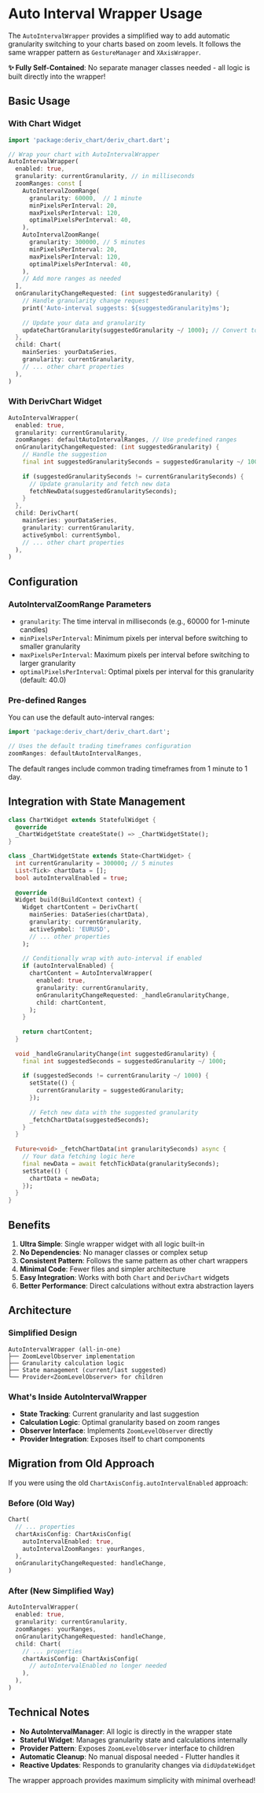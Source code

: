 # Auto Interval Wrapper Usage

The `AutoIntervalWrapper` provides a simplified way to add automatic granularity switching to your charts based on zoom levels. It follows the same wrapper pattern as `GestureManager` and `XAxisWrapper`.

**✨ Fully Self-Contained**: No separate manager classes needed - all logic is built directly into the wrapper!

## Basic Usage

### With Chart Widget

```dart
import 'package:deriv_chart/deriv_chart.dart';

// Wrap your chart with AutoIntervalWrapper
AutoIntervalWrapper(
  enabled: true,
  granularity: currentGranularity, // in milliseconds
  zoomRanges: const [
    AutoIntervalZoomRange(
      granularity: 60000,  // 1 minute
      minPixelsPerInterval: 20,
      maxPixelsPerInterval: 120,
      optimalPixelsPerInterval: 40,
    ),
    AutoIntervalZoomRange(
      granularity: 300000, // 5 minutes
      minPixelsPerInterval: 20,
      maxPixelsPerInterval: 120,
      optimalPixelsPerInterval: 40,
    ),
    // Add more ranges as needed
  ],
  onGranularityChangeRequested: (int suggestedGranularity) {
    // Handle granularity change request
    print('Auto-interval suggests: ${suggestedGranularity}ms');
    
    // Update your data and granularity
    updateChartGranularity(suggestedGranularity ~/ 1000); // Convert to seconds
  },
  child: Chart(
    mainSeries: yourDataSeries,
    granularity: currentGranularity,
    // ... other chart properties
  ),
)
```

### With DerivChart Widget

```dart
AutoIntervalWrapper(
  enabled: true,
  granularity: currentGranularity,
  zoomRanges: defaultAutoIntervalRanges, // Use predefined ranges
  onGranularityChangeRequested: (int suggestedGranularity) {
    // Handle the suggestion
    final int suggestedGranularitySeconds = suggestedGranularity ~/ 1000;
    
    if (suggestedGranularitySeconds != currentGranularitySeconds) {
      // Update granularity and fetch new data
      fetchNewData(suggestedGranularitySeconds);
    }
  },
  child: DerivChart(
    mainSeries: yourDataSeries,
    granularity: currentGranularity,
    activeSymbol: currentSymbol,
    // ... other chart properties
  ),
)
```

## Configuration

### AutoIntervalZoomRange Parameters

- `granularity`: The time interval in milliseconds (e.g., 60000 for 1-minute candles)
- `minPixelsPerInterval`: Minimum pixels per interval before switching to smaller granularity
- `maxPixelsPerInterval`: Maximum pixels per interval before switching to larger granularity  
- `optimalPixelsPerInterval`: Optimal pixels per interval for this granularity (default: 40.0)

### Pre-defined Ranges

You can use the default auto-interval ranges:

```dart
import 'package:deriv_chart/deriv_chart.dart';

// Uses the default trading timeframes configuration
zoomRanges: defaultAutoIntervalRanges,
```

The default ranges include common trading timeframes from 1 minute to 1 day.

## Integration with State Management

```dart
class ChartWidget extends StatefulWidget {
  @override
  _ChartWidgetState createState() => _ChartWidgetState();
}

class _ChartWidgetState extends State<ChartWidget> {
  int currentGranularity = 300000; // 5 minutes
  List<Tick> chartData = [];
  bool autoIntervalEnabled = true;
  
  @override
  Widget build(BuildContext context) {
    Widget chartContent = DerivChart(
      mainSeries: DataSeries(chartData),
      granularity: currentGranularity,
      activeSymbol: 'EURUSD',
      // ... other properties
    );
    
    // Conditionally wrap with auto-interval if enabled
    if (autoIntervalEnabled) {
      chartContent = AutoIntervalWrapper(
        enabled: true,
        granularity: currentGranularity,
        onGranularityChangeRequested: _handleGranularityChange,
        child: chartContent,
      );
    }
    
    return chartContent;
  }
  
  void _handleGranularityChange(int suggestedGranularity) {
    final int suggestedSeconds = suggestedGranularity ~/ 1000;
    
    if (suggestedSeconds != currentGranularity ~/ 1000) {
      setState(() {
        currentGranularity = suggestedGranularity;
      });
      
      // Fetch new data with the suggested granularity
      _fetchChartData(suggestedSeconds);
    }
  }
  
  Future<void> _fetchChartData(int granularitySeconds) async {
    // Your data fetching logic here
    final newData = await fetchTickData(granularitySeconds);
    setState(() {
      chartData = newData;
    });
  }
}
```

## Benefits

1. **Ultra Simple**: Single wrapper widget with all logic built-in
2. **No Dependencies**: No manager classes or complex setup
3. **Consistent Pattern**: Follows the same pattern as other chart wrappers
4. **Minimal Code**: Fewer files and simpler architecture
5. **Easy Integration**: Works with both `Chart` and `DerivChart` widgets
6. **Better Performance**: Direct calculations without extra abstraction layers

## Architecture

### Simplified Design
```
AutoIntervalWrapper (all-in-one)
├── ZoomLevelObserver implementation
├── Granularity calculation logic
├── State management (current/last suggested)
└── Provider<ZoomLevelObserver> for children
```

### What's Inside AutoIntervalWrapper
- **State Tracking**: Current granularity and last suggestion
- **Calculation Logic**: Optimal granularity based on zoom ranges
- **Observer Interface**: Implements `ZoomLevelObserver` directly
- **Provider Integration**: Exposes itself to chart components

## Migration from Old Approach

If you were using the old `ChartAxisConfig.autoIntervalEnabled` approach:

### Before (Old Way)
```dart
Chart(
  // ... properties
  chartAxisConfig: ChartAxisConfig(
    autoIntervalEnabled: true,
    autoIntervalZoomRanges: yourRanges,
  ),
  onGranularityChangeRequested: handleChange,
)
```

### After (New Simplified Way)
```dart
AutoIntervalWrapper(
  enabled: true,
  granularity: currentGranularity,
  zoomRanges: yourRanges,
  onGranularityChangeRequested: handleChange,
  child: Chart(
    // ... properties
    chartAxisConfig: ChartAxisConfig(
      // autoIntervalEnabled no longer needed
    ),
  ),
)
```

## Technical Notes

- **No AutoIntervalManager**: All logic is directly in the wrapper state
- **Stateful Widget**: Manages granularity state and calculations internally  
- **Provider Pattern**: Exposes `ZoomLevelObserver` interface to children
- **Automatic Cleanup**: No manual disposal needed - Flutter handles it
- **Reactive Updates**: Responds to granularity changes via `didUpdateWidget`

The wrapper approach provides maximum simplicity with minimal overhead!
